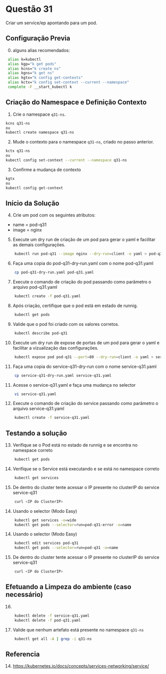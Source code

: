 # Questão 31

Criar um service/ep apontando para um pod.

## Configuração Previa
0. alguns alias recomendados:
```bash
 alias k=kubectl
 alias kgp="k get pods"
 alias kcns="k create ns"
 alias kgns="k get ns"
 alias kgtx="k config get-contexts"
 alias kctx="k config set-context --current --namespace"
 complete -F __start_kubectl k
```

## Criação do Namespace e Definição Contexto 
1. Crie o namespace `q31-ns`.
```bash
kcns q31-ns
ou
kubectl create namespace q31-ns
```
2. Mude o contexto para o namespace `q31-ns`, criado no passo anterior.
```bash
kctx q31-ns
ou
kubectl config set-context --current --namespace q31-ns
```
3. Confirme a mudança de contexto
```bash
kgtx
ou
kubectl config get-context
```

## Início da Solução

4. Crie um pod com os seguintes atributos:
* name = pod-q31
* image = nginx

5. Execute um dry run de criação de um pod para gerar o yaml e facilitar as demais configurações.
```bash
    kubectl run pod-q31 --image nginx --dry-run=client -o yaml > pod-q31-dry-run.yaml
```
6. Faça uma copia do pod-q31-dry-run.yaml com o nome pod-q31.yaml
```bash
    cp pod-q31-dry-run.yaml pod-q31.yaml
```
7. Execute o comando de criação do pod passando como parâmetro o arquivo pod-q31.yaml
```bash
    kubectl create -f pod-q31.yaml
```
8. Após criação, certifique que o pod está em estado de runnig.
```bash
    kubectl get pods
```
9. Valide que o pod foi criado com os valores corretos.
```bash
    kubectl describe pod-q31
```
10. Execute um dry run de expose de portas de um pod para gerar o yaml e facilitar a vizualização das configurações.
```bash
    kubectl expose pod pod-q31 --port=80 --dry-run=client -o yaml > service-q31-dry-run.yaml
```
11. Faça uma copia do service-q31-dry-run com o nome service-q31.yaml
```bash
    cp service-q31-dry-run.yaml service-q31.yaml
```
11. Acesse o service-q31.yaml e faça uma mudança no selector
```bash
    vi service-q31.yaml
```
12. Execute o comando de criação do service passando como parâmetro o arquivo service-q31.yaml
```bash
    kubectl create -f service-q31.yaml
```

## Testando a solução
13. Verifique se o Pod está no estado de runnig e se encontra no namespace correto
```bash
    kubectl get pods
```
14. Verifique se o Service está executando e se está no namespace correto
```bash
    kubectl get services
```
15. De dentro do cluster tente acessar o IP presente no clusterIP do service service-q31
```bash
    curl <IP do ClusterIP>
```
14. Usando o selector (Modo Easy)
```bash
    kubectl get services -o=wide
    kubectl get pods --selector=run=pod-q31-error -o=name 
```

14. Usando o selector (Modo Easy)
```bash
    kubectl edit services pod-q31
    kubectl get pods --selector=run=pod-q31 -o=name 
```
15. De dentro do cluster tente acessar o IP presente no clusterIP do service service-q31
```bash
    curl <IP do ClusterIP>
```

## Efetuando a Limpeza do ambiente (caso necessário)
16. 
```bash
    kubectl delete -f service-q31.yaml
    kubectl delete -f pod-q31.yaml 
```
17. Valide que nenhum artefato está presente no namespace `q31-ns`
```bash
    kubectl get all -A | grep -i q31-ns
```

## Referencia
14. https://kubernetes.io/docs/concepts/services-networking/service/